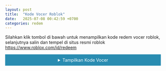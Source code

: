 ```yaml
---
layout: post
title:  "Kode Vocer Roblok"
date:   2025-07-08 00:42:59 +0700
categories: redem
---
```

<p>Silahkan klik tombol di bawah untuk menampilkan kode redem vocer roblok, selanjutnya salin dan tempel di situs resmi roblok <a href="https://www.roblox.com/id/redeem">https://www.roblox.com/id/redeem</a></p>
<details>
  <summary style="background:#298cb1;color:#fff;padding:10px;text-align:center">Tampilkan Kode Vocer</summary>
  <p>FREENGNGON</p>
</details>

